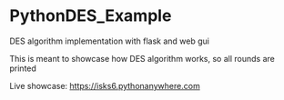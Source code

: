 # PythonDES_Example
DES algorithm implementation with flask and web gui

This is meant to showcase how DES algorithm works, so all rounds are printed

Live showcase: https://isks6.pythonanywhere.com
